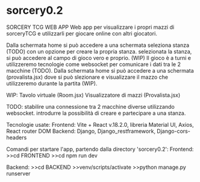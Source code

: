 # sorcery0.2

SORCERY TCG WEB APP 
Web app per visualizzare i propri mazzi di sorceryTCG e utilizzarli per giocare online con altri giocatori.

Dalla schermata home si può accedere a una schermata seleziona stanza (TODO) con un opzione per creare la propria stanza. selezionata la stanza, si può accedere al campo di gioco vero e proprio. (WIP) Il gioco è a turni e utilizzeremo tecnologie come websocket per comunicare i dati tra le 2 macchine (TODO). Dalla schermata home si può accedere a una schermata (provalista.jsx) dove si può slezionare e visualizzare il mazzo che utilizzeremo durante la partita (WIP).

WIP: 
Tavolo virtuale (Room.jsx)
Visualizzatore di mazzi (Provalista.jsx)

TODO:
stabilire una connessione tra 2 macchine diverse utilizzando websocket.
introdurre la possibilità di creare e partecipare a una stanza.

Tecnologie usate: 
  Frontend: Vite + React v.18.2.0, libreria Material UI, Axios, React router DOM
  Backend: Django, Django_restframework, Django-cors-headers

Comandi per startare l'app, partendo dalla directory 'sorcery0.2':
  Frontend: 
    >>cd FRONTEND
    >>cd npm run dev

  Backend: 
    >>cd BACKEND
    >>venv/scripts/activate
    >>python manage.py runserver 
